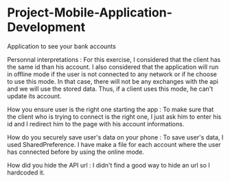 # Project-Mobile-Application-Development
Application to see your bank accounts

Personnal interpretations : 
For this exercise, I considered that the client has the same id than his account.
I also considered that the application will run in offline mode if the user is not connected to any network
or if he choose to use this mode. In that case, there will not be any exchanges with the api 
and we will use the stored data. Thus, if a client uses this mode, he can't update its account.


How you ensure user is the right one starting the app :
To make sure that the client who is trying to connect is the right one, I just ask him to
enter his id and I redirect him to the page with his account informations.


How do you securely save user's data on your phone :
To save user's data, I used SharedPreference. I have make a file for each account 
where the user has connected before by using the online mode.


How did you hide the API url :
I didn't find a good way to hide an url so I hardcoded it.
